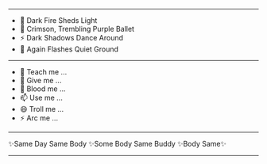 **********************************************************
- 👋 Dark Fire Sheds Light 
- 💞️ Crimson, Trembling Purple Ballet
- ⚡ Dark Shadows Dance Around 
- 👀 Again Flashes Quiet Ground 

**********************************************************

- 👀 Teach me ...
- 🌱 Give me ...
- 💞️ Blood me ...
- 📫 Use me ...
- 😄 Troll me ...
- ⚡ Arc me ...

**********************************************************

✨Same Day Same Body ✨Some Body Same Buddy ✨Body Same✨

**********************************************************
